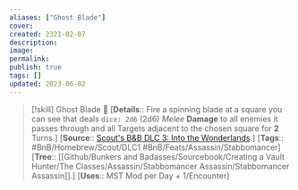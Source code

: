 ```yaml
---
aliases: ["Ghost Blade"]
cover: 
created: 2321-02-07
description: 
image: 
permalink: 
publish: true
tags: []
updated: 2023-06-02
---
```


> [!skill] Ghost Blade 🍻
> [**Details**:: Fire a spinning blade at a square you can see that deals `dice: 2d6` (2d6) *Melee* **Damage** to all enemies it passes through and all Targets adjacent to the chosen square for **2** Turns.]
> [**Source**:: [Scout's B&B DLC 3: Into the Wonderlands](https://docs.google.com/document/d/1MLOgrWwcLNTnP9PuXrKiLImy7SUh4hXO8arVUAlmdp0/edit).]
> [**Tags**:: #BnB/Homebrew/Scout/DLC1  #BnB/Feats/Assassin/Stabbomancer]
> [**Tree**:: [[Github/Bunkers and Badasses/Sourcebook/Creating a Vault Hunter/The Classes/Assassin/Stabbomancer Assassin/Stabbomancer Assassin]].]
> [**Uses**::  MST Mod per Day + 1/Encounter]

